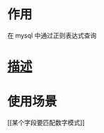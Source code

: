 # 作用
在 mysql 中通过正则表达式查询

# [描述](https://blog.csdn.net/weixin_39969448/article/details/111960117?utm_medium=distribute.pc_relevant.none-task-blog-2~default~baidujs_baidulandingword~default-1-111960117-blog-122172278.pc_relevant_multi_platform_whitelistv3&spm=1001.2101.3001.4242.2&utm_relevant_index=4)

# 使用场景
[[某个字段要匹配数字模式]]